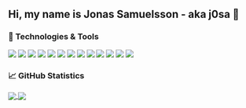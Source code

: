 ## Hi, my name is Jonas Samuelsson - aka j0sa 👋

### 🧰 Technologies & Tools
![](https://img.shields.io/badge/OS-Linux-informational?style=flat-square&logo=linux&logoColor=7FDBCA&color=994CC3&labelColor=102a44)
![](https://img.shields.io/badge/Editor-Vim-informational?style=flat-square&logo=vim&logoColor=7FDBCA&color=994CC3&labelColor=102a44)
![](https://img.shields.io/badge/Editor-VSCode-informational?style=flat-square&logo=visualstudiocode&logoColor=7FDBCA&color=994CC3&labelColor=102a44)
![](https://img.shields.io/badge/Code-C-informational?style=flat-square&logo=c&logoColor=7FDBCA&color=994CC3&labelColor=102a44)
![](https://img.shields.io/badge/Code-C++-informational?style=flat-square&logo=cplusplus&logoColor=7FDBCA&color=994CC3&labelColor=102a44)
![](https://img.shields.io/badge/Code-C_Sharp-informational?style=flat-square&logo=csharp&logoColor=7FDBCA&color=994CC3&labelColor=102a44)
![](https://img.shields.io/badge/Code-JavaScript-informational?style=flat-square&logo=javascript&logoColor=7FDBCA&color=994CC3&labelColor=102a44)
![](https://img.shields.io/badge/Code-Python-informational?style=flat-square&logo=python&logoColor=7FDBCA&color=994CC3&labelColor=102a44)
![](https://img.shields.io/badge/Code-Java-informational?style=flat-square&logo=java&logoColor=7FDBCA&color=994CC3&labelColor=102a44)
![](https://img.shields.io/badge/Shell-Bash-informational?style=flat-square&logo=gnubash&logoColor=7FDBCA&color=994CC3&labelColor=102a44)
![](https://img.shields.io/badge/Tools-MySQL-informational?style=flat-square&logo=mysql&logoColor=7FDBCA&color=994CC3&labelColor=102a44)
![](https://img.shields.io/badge/Tools-Microsoft_SQL_Server-informational?style=flat-square&logo=microsoftsqlserver&logoColor=7FDBCA&color=994CC3&labelColor=102a44)
![](https://img.shields.io/badge/Tools-SQLite-informational?style=flat-square&logo=sqlite&logoColor=7FDBCA&color=994CC3&labelColor=102a44)

<!--
[![My Top Lanugages](https://github-readme-stats.vercel.app/api/top-langs/?username=j0sa&theme=dark)](https://github.com/anuraghazra/github-readme-stats)
[![My GitHub Stats](https://github-readme-stats.vercel.app/api?username=j0sa&count_private=true&show_icons=true&theme=dark)](https://github.com/anuraghazra/github-readme-stats)
-->

### &#x1f4c8; GitHub Statistics
<a href="https://github.com/j0sa/j0sa">
  <img align="center" src="https://github-readme-stats.vercel.app/api/top-langs/?username=j0sa&theme=nightowl&langs_count=3&hide_border=true" />
</a>
<a href="https://github.com/j0sa/j0sa">
  <img align="center" src="https://github-readme-stats.vercel.app/api?username=j0sa&count_private=true&show_icons=true&theme=nightowl&line_height=27&hide_border=true" />
</a>

<!--
**j0sa/j0sa** is a ✨ _special_ ✨ repository because its `README.md` (this file) appears on your GitHub profile.

Here are some ideas to get you started:

- 🔭 I’m currently working on ...
- 🌱 I’m currently learning ...
- 👯 I’m looking to collaborate on ...
- 🤔 I’m looking for help with ...
- 💬 Ask me about ...
- 📫 How to reach me: ...
- 😄 Pronouns: ...
- ⚡ Fun fact: ...
-->
